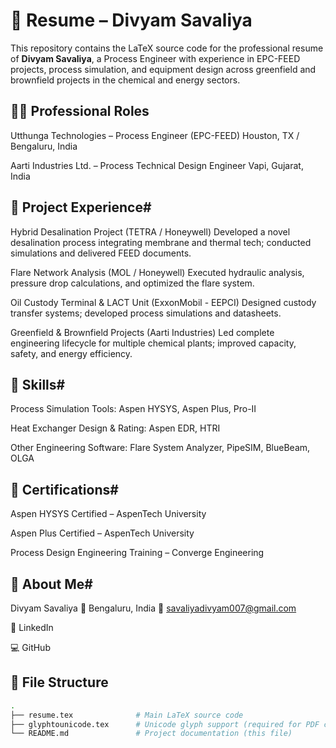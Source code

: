 
# 📄 Resume – Divyam Savaliya

This repository contains the LaTeX source code for the professional resume of **Divyam Savaliya**, a Process Engineer with experience in EPC-FEED projects, process simulation, and equipment design across greenfield and brownfield projects in the chemical and energy sectors.

## 👨‍🔬  Professional Roles

Utthunga Technologies – Process Engineer (EPC-FEED)
Houston, TX / Bengaluru, India

Aarti Industries Ltd. – Process Technical Design Engineer
Vapi, Gujarat, India

## 💼  Project Experience#  
 
Hybrid Desalination Project (TETRA / Honeywell)
Developed a novel desalination process integrating membrane and thermal tech; conducted simulations and delivered FEED documents.

Flare Network Analysis (MOL / Honeywell)
Executed hydraulic analysis, pressure drop calculations, and optimized the flare system.

Oil Custody Terminal & LACT Unit (ExxonMobil - EEPCI)
Designed custody transfer systems; developed process simulations and datasheets.

Greenfield & Brownfield Projects (Aarti Industries)
Led complete engineering lifecycle for multiple chemical plants; improved capacity, safety, and energy efficiency.

## 🧰  Skills#  

Process Simulation Tools: Aspen HYSYS, Aspen Plus, Pro-II

Heat Exchanger Design & Rating: Aspen EDR, HTRI

Other Engineering Software: Flare System Analyzer, PipeSIM, BlueBeam, OLGA

## 📜  Certifications#  
 
 Aspen HYSYS Certified – AspenTech University

Aspen Plus Certified – AspenTech University

Process Design Engineering Training – Converge Engineering

## 🙋  About Me#  
 
Divyam Savaliya
📍 Bengaluru, India
📧 savaliyadivyam007@gmail.com

🔗 LinkedIn

💻 GitHub


## 📁 File Structure

```bash
.
├── resume.tex              # Main LaTeX source code
├── glyphtounicode.tex      # Unicode glyph support (required for PDF copy-paste accuracy)
└── README.md               # Project documentation (this file)
